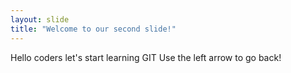 ```yaml
---
layout: slide
title: "Welcome to our second slide!"
---
```

Hello coders let's start learning GIT
Use the left arrow to go back!